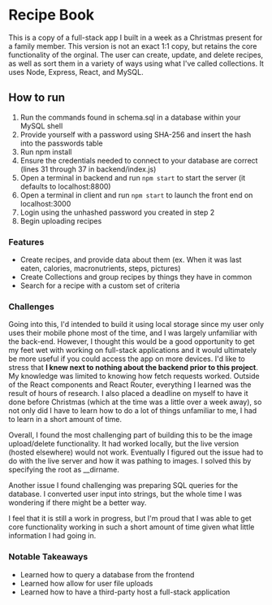 # Recipe Book

This is a copy of a full-stack app I built in a week as a Christmas present for a family member. This version is not an exact 1:1 copy, but retains the core functionality of the orginal. The user can create, 
update, and delete recipes, as well as sort them in a variety of ways using what I've called collections. It uses Node, Express, React, and MySQL.

## How to run

1. Run the commands found in schema.sql in a database within your MySQL shell
2. Provide yourself with a password using SHA-256 and insert the hash into the passwords table
3. Run npm install
4. Ensure the credentials needed to connect to your database are correct (lines 31 through 37 in backend/index.js)
5. Open a terminal in backend and run ```npm start``` to start the server (it defaults to localhost:8800)
6. Open a terminal in client and run ```npm start``` to launch the front end on localhost:3000
7. Login using the unhashed password you created in step 2
8. Begin uploading recipes

### Features

* Create recipes, and provide data about them (ex. When it was last eaten, calories, macronutrients, steps, pictures)
* Create Collections and group recipes by things they have in common
* Search for a recipe with a custom set of criteria

### Challenges

Going into this, I'd intended to build it using local storage since my user only uses their mobile phone most of the time, and I was largely unfamiliar with the back-end. 
However, I thought this would be a good opportunity to get my feet wet with working on full-stack applications and it would ultimately be more useful if you could access the app on more devices. 
I'd like to stress that **I knew next to nothing about the backend prior to this project**. My knowledge was limited to knowing how fetch requests worked. Outside of the React components and React Router, everything I learned was the result of hours of research.
I also placed a deadline on myself to have it done before Christmas (which at the time was a little over a week away), so not only did I have to learn how to do a lot of things unfamiliar to me, I had to learn in a short amount of time.

Overall, I found the most challenging part of building this to be the image upload/delete functionality. It had worked locally, but the live version (hosted elsewhere) would not work. Eventually I figured out the issue had to do with the live server and how it was pathing to images. I solved this by specifying the root as __dirname.

Another issue I found challenging was preparing SQL queries for the database. I converted user input into strings, but the whole time I was wondering if there might be a better way.

I feel that it is still a work in progress, but I'm proud that I was able to get core functionality working in such a short amount of time given what little information I had going in.

### Notable Takeaways

* Learned how to query a database from the frontend
* Learned how allow for user file uploads
* Learned how to have a third-party host a full-stack application
